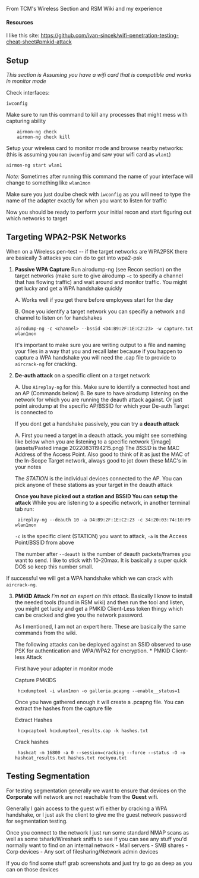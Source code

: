 From TCM's Wireless Section and RSM Wiki and my experience

#### Resources
I like this site: https://github.com/ivan-sincek/wifi-penetration-testing-cheat-sheet#pmkid-attack



## Setup
*This section is Assuming you have a wifi card that is compatible and works in monitor mode*

Check interfaces:

	iwconfig

Make sure to run this command to kill any processes that might mess with capturing ability 

		airmon-ng check
		airmon-ng check kill


Setup your wireless card to monitor mode and browse nearby networks: (this is assuming you ran `iwconfig` and saw your wifi card as `wlan1`)

	airmon-ng start wlan1

*Note:* Sometimes after running this command the name of your interface will change to something like `wlan1mon`

Make sure you just doulbe check with `iwconfig` as you will need to type the name of the adapter exactly for when you want to listen for traffic

Now you should be ready to perform your initial recon and start figuring out which networks to target


## Targeting WPA2-PSK Networks
When on a Wireless pen-test -- if the target networks are WPA2PSK there are basically 3 attacks you can do to get into wpa2-psk

1. **Passive WPA Capture** 
	Run airodump-ng (see Recon section) on the target networks (make sure to give airodump `-c` to specify a channel that has flowing traffic) and wait around and monitor traffic. You might get lucky and get a WPA handshake quickly
	
	A. Works well if you get there before employees start for the day

	 B. Once you identify a target network you can specifiy a network and channel to listen on for handshakes

	`airodump-ng -c <channel> --bssid <D4:B9:2F:1E:C2:23> -w capture.txt wlan1mon`
  
	It's important to make sure you are writing output to a file and naming your files in a way that you and recall later because if you happen to capture a WPA handshake you will need the .cap file to provide to `aircrack-ng` for cracking.


2. **De-auth attack** on a specific client on a target network
	
	A. Use `Aireplay-ng` for this. Make sure to identify a connected host and an AP (Commands below)
	B. Be sure to have airodump listening on the network for which you are running the deauth attack against. Or just point airodump at the specific AP/BSSID for which your De-auth Target is connected to 

	If you dont get a handshake passively, you can try a **deauth attack**

	A. First you need a target in a deauth attack. you might see something like below when you are listening to a specific network
		![image](assets/Pasted image 20220831194215.png)
	The *BSSID* is the MAC Address of the Access Point. Also good to think of it as just the MAC of the In-Scope Target network, always good to jot down these MAC's in your notes

	The *STATION* is the individual devices connected to the AP. You can pick anyone of these stations as your target in the deauth attack
	
	**Once you have picked out a station and BSSID You can setup the attack**
	While you are listening to a specific network, in another terminal tab run:

		aireplay-ng --deauth 10 -a D4:B9:2F:1E:C2:23 -c 34:20:03:74:10:F9 wlan1mon 

	`-c` is the specific client (STATION) you want to attack, `-a` is the Access Point/BSSID from above

	The number after `--deauth` is the number of deauth packets/frames you want to send. I like to stick with 10-20max. It is basically a super quick DOS so keep this number small. 

If successful we will get a WPA handshake which we can crack with `aircrack-ng`.

3. **PMKID Attack** 
	*I'm not an expert on this attack*. Basically I know to install the needed tools (found in RSM wiki) and then run the tool and listen, you might get lucky and get a PMKID Client-Less token thingy which can be cracked and give you the network password.

	As I mentioned, I am not an expert here. These are basically the same commands from the wiki.

	The following attacks can be deployed against an SSID observed to use PSK for authentication and WPA/WPA2 for encryption. * PMKID Client-less Attack

	First have your adapter in monitor mode

	Capture PMKIDS

		hcxdumptool -i wlan1mon -o galleria.pcapng --enable__status=1

	Once you have gathered enough it will create a .pcapng file. You can extract the hashes from the capture file

	Extract Hashes

		hcxpcaptool hcxdumptool_results.cap -k hashes.txt

	Crack hashes

		hashcat -m 16800 -a 0 --session=cracking --force --status -O -o hashcat_results.txt hashes.txt rockyou.txt

## Testing Segmentation

For testing segmentation generally we want to ensure that devices on the **Corporate** wifi network are not reachable from the **Guest** wifi.

Generally I gain access to the guest wifi either by cracking a WPA handshake, or I just ask the client to give me the guest network password for segmentation testing.

Once you connect to the network I just run some standard NMAP scans as well as some tshark/Wireshark sniffs to see if you can see any stuff you'd normally want to find on an internal network
	- Mail servers
	- SMB shares
	- Corp devices
	- Any sort of filesharing/Network admin devices

If you do find some stuff grab screenshots and just try to go as deep as you can on those devices

